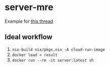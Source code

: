 # server-mre

Example for [this thread](https://discourse.nixos.org/t/copying-only-certain-files-from-a-derivation-into-a-docker-image/12466/5)

## Ideal workflow

1. `nix-build nix/pkgs.nix -A cloud-run-image`
2. `docker load < result`
3. `docker run --rm -it server:latest sh`
